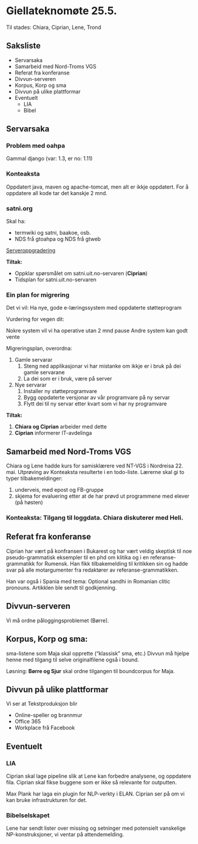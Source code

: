 # Giellateknomøte 25.5.

Til stades: Chiara, Ciprian, Lene, Trond

## Saksliste

* Servarsaka
* Samarbeid med Nord-Troms VGS
* Referat fra konferanse
* Divvun-serveren
* Korpus, Korp og sma
* Divvun på ulike plattformar
* Eventuelt
    - LIA
    - Bibel

## Servarsaka

### Problem med oahpa
Gammal django (var: 1.3, er no: 1.11)

### Konteaksta
Oppdatert java, maven og apache-tomcat, men alt er ikkje oppdatert.
For å oppdatere all kode tar det kanskje 2 mnd.

### satni.org

Skal ha:
* termwiki og satni, baakoe, osb.
* NDS frå gtoahpa og NDS frå gtweb

[Serveroppgradering](https://giellalt.uit.no/infra/system/Serveroppgradering.html)

**Tiltak:**
* Oppklar spørsmålet om satni.uit.no-servaren (**Ciprian**)
* Tidsplan for satni.uit.no-servaren

### Ein plan for migrering

Det vi vil: Ha nye, gode e-læringssystem med oppdaterte støtteprogram

Vurdering for vegen dit:

Nokre system vil vi ha operative utan 2 mnd pause
Andre system kan godt vente

Migreringsplan, overordna:

1. Gamle servarar
    1. Steng ned applikasjonar vi har mistanke om ikkje er i bruk på dei gamle servarane
    1. La dei som er i bruk, være på server
1. Nye servarar
    1. Installer ny støtteprogramvare
    1. Bygg oppdaterte versjonar av vår programvare på ny servar
    1. Flytt dei til ny servar etter kvart som vi har ny programvare

**Tiltak:**
1. **Chiara og Ciprian** arbeider med dette
1. **Ciprian** informerer IT-avdelinga

## Samarbeid med Nord-Troms VGS

Chiara og Lene hadde kurs for samisklærere ved NT-VGS i Nordreisa 22. mai.
Utprøving av Konteaksta resulterte i en todo-liste. Lærerne skal gi to typer tilbakemeldinger:

1. underveis, med epost og FB-gruppe
1. skjema for evaluering etter at de har prøvd ut programmene med elever (på høsten)

### Konteaksta: Tilgang til loggdata. **Chiara** diskuterer med Heli.

## Referat fra konferanse

Ciprian har vært på konfransen i Bukarest og har vært veldig
skeptisk til noe pseudo-grammatisk eksempler til en phd om klitika og
i en referanse-grammatikk for Rumensk. Han fikk tilbakemelding til kritikken
sin og hadde svar på alle motargumenter fra redaktører av referanse-grammatikken.

Han var også i Spania med tema: Optional sandhi in Romanian clitic pronouns.
Artikklen ble sendt til godkjenning.

## Divvun-serveren

Vi må ordne påloggingsproblemet (Børre).

## Korpus, Korp og sma:

sma-listene som Maja skal opprette (“klassisk” sma, etc.)
Divvun må hjelpe henne med tilgang til selve originalfilene også i bound.

Løsning: **Børre og Sjur** skal ordne tilgangen til boundcorpus for Maja.

##  Divvun på ulike plattformar

Vi ser at Tekstproduksjon blir

* Online-speller og brannmur
* Office 365
* Workplace frå Facebook

## Eventuelt

### LIA

Ciprian skal lage pipeline slik at Lene kan forbedre analysene, og oppdatere fila.
Ciprian skal fikse buggene som er ikke så relevante for outputten.

Max Plank har laga ein plugin for NLP-verkty i ELAN. Ciprian ser på om vi kan bruke infrastrukturen for det.

### Bibelselskapet

Lene har sendt lister over missing og setninger med potensielt vanskelige NP-konstruksjoner, vi ventar på attendemelding.
